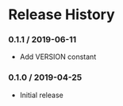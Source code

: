 # Release History

### 0.1.1 / 2019-06-11

* Add VERSION constant

### 0.1.0 / 2019-04-25

* Initial release
